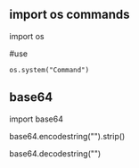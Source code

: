 

## import os commands

  import os

  #use 
    
    os.system("Command")
    
 
 ## base64
 
 import base64
 
 base64.encodestring("").strip()
 
 base64.decodestring("")
